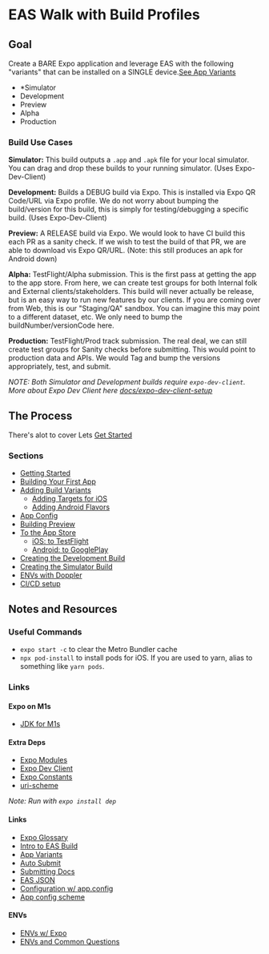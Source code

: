 # EAS Walk with Build Profiles

## Goal

Create a BARE Expo application and leverage EAS with the following "variants" that can be installed on a SINGLE device.[See App Variants](https://docs.expo.dev/build-reference/variants/)

- *Simulator
- Development
- Preview
- Alpha
- Production

### Build Use Cases

**Simulator:** This build outputs a `.app` and `.apk` file for your local simulator. You can drag and drop these builds to your running simulator. (Uses Expo-Dev-Client)

**Development:** Builds a DEBUG build via Expo. This is installed via Expo QR Code/URL via Expo profile. We do not worry about bumping the build/version for this build, this is simply for testing/debugging a specific build. (Uses Expo-Dev-Client)

**Preview:** A RELEASE build via Expo. We would look to have CI build this each PR as a sanity check. If we wish to test the build of that PR, we are able to download vis Expo QR/URL. (Note: this still produces an apk for Android down)

**Alpha:** TestFlight/Alpha submission. This is the first pass at getting the app to the app store. From here, we can create test groups for both Internal folk and External clients/stakeholders. This build will never actually be release, but is an easy way to run new features by our clients. If you are coming over from Web, this is our "Staging/QA" sandbox. You can imagine this may point to a different dataset, etc. We only need to bump the buildNumber/versionCode here.

**Production:** TestFlight/Prod track submission. The real deal, we can still create test groups for Sanity checks before submitting. This would point to production data and APIs. We would Tag and bump the versions appropriately, test, and submit.

*NOTE: Both Simulator and Development builds require `expo-dev-client`. More about Expo Dev Client here [docs/expo-dev-client-setup](./docs/expo-dev-client-setup.md)*

## The Process

There's alot to cover Lets [Get Started](./docs/getting-started.md)

### Sections

- [Getting Started](./01-getting-started.md)
- [Building Your First App](./02-building-your-first-app.md)
- [Adding Build Variants](./03-adding-build-variants.md)
  - [Adding Targets for iOS](./04-ios-adding-build-targets.md)
  - [Adding Android Flavors](./04-android-adding-flavors.md)
- [App Config](05-app-config.md)
- [Building Preview](./06-building-by-profile.md)
- [To the App Store](./07-to-the-app-store.md)
  - [iOS: to TestFlight](./08-ios-to-test-flight.md)
  - [Android: to GooglePlay](./08-android-to-google-play.md)
- [Creating the Development Build](./09-creating-the-development-build.md)
- [Creating the Simulator Build](./09-creating-the-development-build.md#simulation-builds)
- [ENVs with Doppler](./10-doppler-envs-w-expo.md)
- [CI/CD setup](./11-ci-cd-setup.md)

## Notes and Resources

### Useful Commands

- `expo start -c` to clear the Metro Bundler cache
- `npx pod-install` to install pods for iOS. If you are used to yarn, alias to something like `yarn pods`.

### Links

#### Expo on M1s

- [JDK for M1s](https://discord.com/channels/370570267069513731/773706016457621545/961380144650539049)

#### Extra Deps

- [Expo Modules](https://docs.expo.dev/bare/installing-expo-modules/)
- [Expo Dev Client](https://www.npmjs.com/package/expo-dev-client)
- [Expo Constants](https://docs.expo.dev/versions/latest/sdk/constants/)
- [uri-scheme](https://www.npmjs.com/package/uri-scheme)

*Note: Run with `expo install dep`*

#### Links

- [Expo Glossary](https://docs.expo.dev/workflow/glossary-of-terms/)
- [Intro to EAS Build](https://docs.expo.dev/build/introduction/)
- [App Variants](https://docs.expo.dev/build-reference/variants/)
- [Auto Submit](https://docs.expo.dev/build/automating-submissions/)
- [Submitting Docs](https://docs.expo.dev/submit/ios/)
- [EAS JSON](https://docs.expo.dev/build/eas-json/)
- [Configuration w/ app.config](https://docs.expo.dev/workflow/configuration/)
- [App config scheme](https://docs.expo.dev/versions/latest/config/app/)

#### ENVs

- [ENVs w/ Expo](https://docs.expo.dev/guides/environment-variables/)
- [ENVs and Common Questions](https://docs.expo.dev/build-reference/variables/#common-questions)
